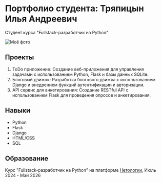 # Портфолио студента: Тряпицын Илья Андреевич
Студент курса "Fullstack-разработчик на Python"

![Моё фото](https://course.fa.ru/upload/iblock/dec/dec094fc5e5f22a20f65f90fb7ad38a3.jpg)

## Проекты
1. ToDo приложение: Создание веб-приложения для управления задачами с использованием Python, Flask и базы данных SQLite.
2. Блоговый движок: Разработка блогового движка с использованием Django и внедрением функций аутентификации и авторизации.
3. API сервис для анкетирования: Создание RESTful API с использованием Flask для проведения опросов и анкетирования.
   
## Навыки
- Python
- Flask
- Django
- HTML/CSS
- SQL

## Образование
Курс "Fullstack-разработчик на Python" на платформе [Нетологии](https://netology.ru), Июль 2024 - Май 2026
